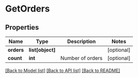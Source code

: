# GetOrders

## Properties
Name | Type | Description | Notes
------------ | ------------- | ------------- | -------------
**orders** | **list[object]** |  | [optional] 
**count** | **int** | Number of orders | [optional] 

[[Back to Model list]](../README.md#documentation-for-models) [[Back to API list]](../README.md#documentation-for-api-endpoints) [[Back to README]](../README.md)


